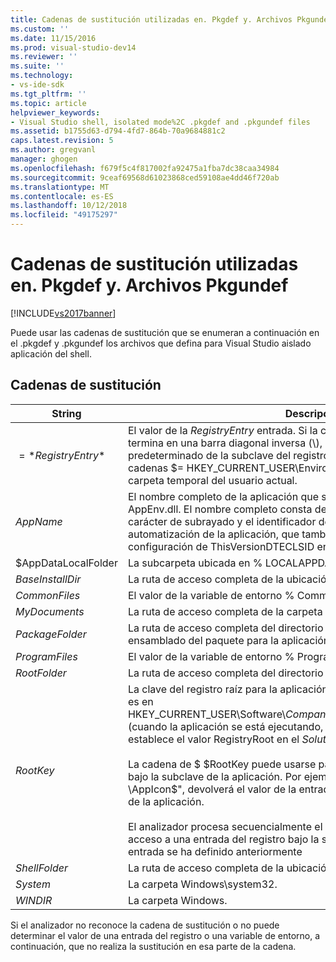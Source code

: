 ```yaml
---
title: Cadenas de sustitución utilizadas en. Pkgdef y. Archivos Pkgundef | Documentos de Microsoft
ms.custom: ''
ms.date: 11/15/2016
ms.prod: visual-studio-dev14
ms.reviewer: ''
ms.suite: ''
ms.technology:
- vs-ide-sdk
ms.tgt_pltfrm: ''
ms.topic: article
helpviewer_keywords:
- Visual Studio shell, isolated mode%2C .pkgdef and .pkgundef files
ms.assetid: b1755d63-d794-4fd7-864b-70a9684881c2
caps.latest.revision: 5
ms.author: gregvanl
manager: ghogen
ms.openlocfilehash: f679f5c4f817002fa92475a1fba7dc38caa34984
ms.sourcegitcommit: 9ceaf69568d61023868ced59108ae4dd46f720ab
ms.translationtype: MT
ms.contentlocale: es-ES
ms.lasthandoff: 10/12/2018
ms.locfileid: "49175297"
---
```

# <a name="substitution-strings-used-in-pkgdef-and-pkgundef-files"></a>Cadenas de sustitución utilizadas en. Pkgdef y. Archivos Pkgundef
[!INCLUDE[vs2017banner](../includes/vs2017banner.md)]

Puede usar las cadenas de sustitución que se enumeran a continuación en el .pkgdef y .pkgundef los archivos que defina para Visual Studio aislado aplicación del shell.  
  
## <a name="substitution-strings"></a>Cadenas de sustitución  
  
|String|Descripción|  
|------------|-----------------|  
|$=*RegistryEntry*$|El valor de la *RegistryEntry* entrada. Si la cadena de entrada del registro termina en una barra diagonal inversa (\\), a continuación, se usa el valor predeterminado de la subclave del registro. Por ejemplo, la sustitución de cadenas $= HKEY_CURRENT_USER\Environment\TEMP$ se expande a la carpeta temporal del usuario actual.|  
|$AppName$|El nombre completo de la aplicación que se pasa a los puntos de entrada AppEnv.dll. El nombre completo consta del nombre de la aplicación, un carácter de subrayado y el identificador de clase (CLSID) del objeto de automatización de la aplicación, que también se registra como el valor de la configuración de ThisVersionDTECLSID en el archivo .pkgdef del proyecto.|  
|$AppDataLocalFolder|La subcarpeta ubicada en % LOCALAPPDATA % para esta aplicación.|  
|$BaseInstallDir$|La ruta de acceso completa de la ubicación donde se instaló Visual Studio.|  
|$CommonFiles$|El valor de la variable de entorno % CommonProgramFiles %.|  
|$MyDocuments$|La ruta de acceso completa de la carpeta Mis documentos del usuario actual.|  
|$PackageFolder$|La ruta de acceso completa del directorio que contiene los archivos de ensamblado del paquete para la aplicación.|  
|$ProgramFiles$|El valor de la variable de entorno % ProgramFiles %.|  
|$RootFolder$|La ruta de acceso completa del directorio raíz de la aplicación.|  
|$RootKey$|La clave del registro raíz para la aplicación. De forma predeterminada, la raíz es en HKEY_CURRENT_USER\Software\\*CompanyName*\\*ProjectName*\\*VersionNumber* (cuando la aplicación se está ejecutando, _Config se anexa a esta clave). Se establece el valor RegistryRoot en el *SolutionName*archivo .pkgdef.<br /><br /> La cadena de $ $RootKey puede usarse para recuperar un valor del registro bajo la subclave de la aplicación. Por ejemplo, la cadena "$= $RootKey$ \AppIcon$", devolverá el valor de la entrada AppIcon bajo la subclave de raíz de la aplicación.<br /><br /> El analizador procesa secuencialmente el archivo .pkgdef y puede tener acceso a una entrada del registro bajo la subclave de la aplicación solo si la entrada se ha definido anteriormente|  
|$ShellFolder$|La ruta de acceso completa de la ubicación donde se instaló Visual Studio.|  
|$System$|La carpeta Windows\system32.|  
|$WINDIR$|La carpeta Windows.|  
  
 Si el analizador no reconoce la cadena de sustitución o no puede determinar el valor de una entrada del registro o una variable de entorno, a continuación, que no realiza la sustitución en esa parte de la cadena.

